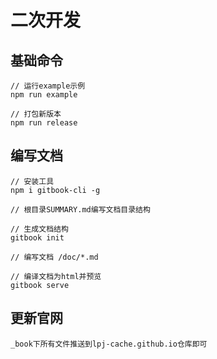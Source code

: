 # 二次开发

## 基础命令

```
// 运行example示例
npm run example

// 打包新版本
npm run release
```

## 编写文档

```
// 安装工具
npm i gitbook-cli -g

// 根目录SUMMARY.md编写文档目录结构

// 生成文档结构
gitbook init

// 编写文档 /doc/*.md

// 编译文档为html并预览
gitbook serve
```

## 更新官网

```
_book下所有文件推送到lpj-cache.github.io仓库即可
```
